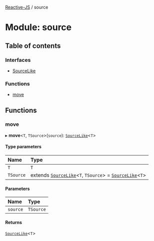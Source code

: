 [Reactive-JS](../README.md) / source

# Module: source

## Table of contents

### Interfaces

- [SourceLike](../interfaces/source.SourceLike.md)

### Functions

- [move](source.md#move)

## Functions

### move

▸ **move**<`T`, `TSource`\>(`source`): [`SourceLike`](../interfaces/source.SourceLike.md)<`T`\>

#### Type parameters

| Name | Type |
| :------ | :------ |
| `T` | `T` |
| `TSource` | extends [`SourceLike`](../interfaces/source.SourceLike.md)<`T`, `TSource`\> = [`SourceLike`](../interfaces/source.SourceLike.md)<`T`\> |

#### Parameters

| Name | Type |
| :------ | :------ |
| `source` | `TSource` |

#### Returns

[`SourceLike`](../interfaces/source.SourceLike.md)<`T`\>
